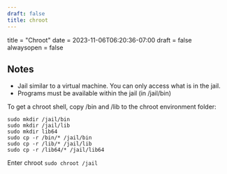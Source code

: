 ```yaml
---
draft: false
title: chroot
---
```


title = "Chroot"
date = 2023-11-06T06:20:36-07:00
draft = false
alwaysopen = false
## Notes

- Jail similar to a virtual machine. You can only access what is in the jail.
- Programs must be available within the jail (in /jail/bin)

To get a chroot shell, copy /bin and /lib to the chroot environment folder:
```
sudo mkdir /jail/bin
sudo mkdir /jail/lib
sudo mkdir lib64
sudo cp -r /bin/* /jail/bin
sudo cp -r /lib/* /jail/lib
sudo cp -r /lib64/* /jail/lib64
```

Enter chroot
`sudo chroot /jail`

